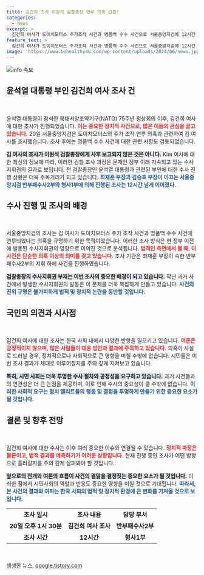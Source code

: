 ```yaml
---
title: 김건희 조사 이원석 검찰총장 연루 의혹 급증!
categories:
  - News
excerpt: >
  김건희 여사가 도이치모터스 주가조작 사건과 명품백 수수 사건으로 서울중앙지검에 12시간 조사받았다. 윤석열 대통령 부인의 향후 행보에 귀추가 주목된다! 클릭해서 더 알아보세요!
feature_text: >
  김건희 여사가 도이치모터스 주가조작 사건과 명품백 수수 사건으로 서울중앙지검에 12시간 조사받았다. 윤석열 대통령 부인의 향후 행보에 귀추가 주목된다! 클릭해서 더 알아보세요!
image: 'https://www.behealthy4u.com/wp-content/uploads/2024/06/news.jpg'
---
```


<p><img src="https://www.behealthy4u.com/wp-content/uploads/2024/06/news.jpg" alt="info 속보" /></p>

<h2 data-ke-size="size26">윤석열 대통령 부인 김건희 여사 조사 건</h2>

<p data-ke-size="size16">&nbsp;</p>

<p>윤석열 대통령이 참석한 북대서양조약기구(NATO) 75주년 정상회의 이후, 김건희 여사에 대한 조사가 진행되었습니다. <b><span style="color: #ee2323;">이는 중요한 정치적 사건으로, 많은 이들의 관심을 끌고 있습니다.</span></b> 20일 서울중앙지검은 도이치모터스의 주가 조작 연루 의혹과 관련하여 김 여사를 조사했습니다. 조사 후에는 명품백 수수 사건에 대한 관련 사항도 검토되었습니다. </p>

<p><b><span style="background-color: #21538527;">김 여사의 조사가 이원석 검찰총장에게 사후 보고되지 않은 것은 아니다.</span></b> Kim 여사에 대한 최신의 정보에 따라, 이러한 검찰 조사 과정은 문재인 정부 이래 지속되고 있는 수사 지휘권의 결과로 보입니다. 전 검찰총장인 윤석열 대통령과 관련된 부인에 대한 수사 진행 상황은 더욱 주목거리가 되고 있습니다. <b><span style="color: #1a5490;">최재훈 부장과 김승호 부장이 이끄는 서울중앙지검 반부패수사2부와 형사1부에 의해 진행된 조사는 12시간 넘게 이어졌다.</span></b></p>

<h2 data-ke-size="size26">수사 진행 및 조사의 배경</h2>

<p data-ke-size="size16">&nbsp;</p>

<p>서울중앙지검의 조사는 김 여사가 도이치모터스 주가 조작 사건과 명품백 수수 사건에 연루되었다는 의혹을 규명하기 위한 목적이었습니다. 이러한 조사 방식은 현 정부 이전에 발동된 수사지휘권의 영향으로 이어진 것으로 분석됩니다. <b><span style="color: #ee2323;">법적인 측면에서 볼 때, 이 사건은 단순한 의혹 이상의 의미를 갖고 있습니다.</span></b> 조사 기관은 최재훈 부장이 속한 반부패수사2부의 지휘 하에 사건을 진행하였습니다.</p>

<p><b><span style="background-color: #21538527;">검찰총장의 수사지휘권 부재는 이번 조사의 중요한 배경이 되고 있습니다.</span></b> 작년 과거 사건에서 발생한 수사지휘권의 발동은 이 문제를 더욱 복잡하게 만들고 있습니다. <b><span style="color: #1a5490;">사건의 진위 규명은 불가피하게 법적 및 정치적 논란을 동반할 것입니다.</span></b></p>

<h2 data-ke-size="size26">국민의 의견과 시사점</h2>

<p data-ke-size="size16">&nbsp;</p>

<p>김건희 여사에 대한 조사는 한국 사회 내에서 다양한 반향을 일으키고 있습니다. <b><span style="color: #ee2323;">여론은 긍정적이지 않으며, 많은 사람들이 대응 방안과 결과에 주목하고 있습니다.</span></b> 의혹이 사실로 드러날 경우, 정치적으로나 사회적으로 큰 영향을 미칠 수밖에 없습니다. 시민들은 이번 조사 결과가 제대로 이루어질지를 주의 깊게 지켜보고 있습니다.</p>

<p><b><span style="background-color: #21538527;">특히, 시민 사회는 더욱 투명한 수사 절차와 공정성을 요구하고 있습니다.</span></b> 과거 사건들과의 연관성은 더 큰 논점을 제공하며, 이로 인해 수사의 중요성이 클 수밖에 없습니다. <b><span style="color: #1a5490;">이러한 사회적 요구는 정치 엘리트들의 행동 및 결정을 투명하게 만들기 위한 중요한 요소가 될 것입니다.</span></b></p>

<h2 data-ke-size="size26">결론 및 향후 전망</h2>

<p data-ke-size="size16">&nbsp;</p>

<p>김건희 여사에 대한 수사는 이후 여러 중요한 이슈와 연결될 수 있습니다. <b><span style="color: #ee2323;">정치적 파장은 물론이고, 법적 결과를 예측하기가 어려운 상황입니다.</span></b> 현재 진행 중인 조사가 어떤 방향으로 흘러갈지를 주의 깊게 살펴봐야 할 것입니다. </p>

<p><b><span style="background-color: #21538527;">앞으로의 전개와 여론의 흐름이 사건의 결말을 결정짓는 중요한 요소가 될 것입니다.</span></b> 이러한 점에서 시민사회의 역할과 반응도 중요한 영향을 미칠 것으로 기대됩니다. <b><span style="color: #1a5490;">따라서, 본 사건의 결과와 여파는 한국 사회의 법적 및 정치적 환경에 큰 변화를 가져올 것으로 보입니다.</span></b></p>

<table>
    <tbody>
        <tr>
            <td style="text-align: center; height: 17px;"><b>조사 일시</b></td>
            <td style="text-align: center; height: 17px;"><b>조사 내용</b></td>
            <td style="text-align: center; height: 17px;"><b>담당 부서</b></td>
        </tr>
        <tr>
            <td style="text-align: center; height: 17px;"><b>20일 오후 1시 30분</b></td>
            <td style="text-align: center; height: 17px;"><b>김건희 여사 조사</b></td>
            <td style="text-align: center; height: 17px;"><b>반부패수사2부</b></td>
        </tr>
        <tr>
            <td style="text-align: center; height: 17px;"><b>조사 시간</b></td>
            <td style="text-align: center; height: 17px;"><b>12시간</b></td>
            <td style="text-align: center; height: 17px;"><b>형사1부</b></td>
        </tr>
    </tbody>
</table>

<p data-ke-size="size16">&nbsp;</p>
생생한 뉴스, <a href="https://qoogle.tistory.com" rel="dofollow">qoogle.tistory.com</a>


